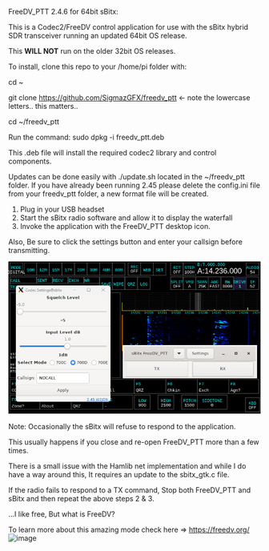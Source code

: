 
FreeDV_PTT 2.4.6 for 64bit sBitx:

This is  a Codec2/FreeDV control application for use with the sBitx hybrid SDR transceiver running an updated 64bit OS release.

This **WILL NOT** run on the older 32bit OS releases.

To install,
clone this repo to your /home/pi folder with:

cd ~

git clone https://github.com/SigmazGFX/freedv_ptt <- note the lowercase letters.. this matters..

cd ~/freedv_ptt

Run the command: sudo dpkg -i freedv_ptt.deb

This .deb file will install the required codec2 library and control components.

Updates can be done easily with ./update.sh located in the ~/freedv_ptt folder.
If you have already been running 2.45 please delete the config.ini file from your freedv_ptt folder, a new format file will be created.
1. Plug in your USB headset
2. Start the sBitx radio software and allow it to display the waterfall 
3. Invoke the application with the FreeDV_PTT desktop icon.

Also, Be sure to click the settings button and enter your callsign before transmitting.

![alt text](https://github.com/SigmazGFX/FreeDV_PTT/blob/main/245screencap.png)

Note: 
Occasionally the sBitx will refuse to respond to the application.

This usually happens if you close and re-open FreeDV_PTT more than a few times.

There is a small issue with the Hamlib net implementation and while I do have a way around this, It requires an update to the sbitx_gtk.c file.

If the radio fails to respond to a TX command, Stop both FreeDV_PTT and sBitx and then repeat the above steps 2 & 3.


...I like free, But what is FreeDV? 

To learn more about this amazing mode check here =>  https://freedv.org/
![image](https://github.com/SigmazGFX/FreeDV_PTT/assets/4202780/4cff3b30-e3de-4331-9e91-5adac49e4e6c)
